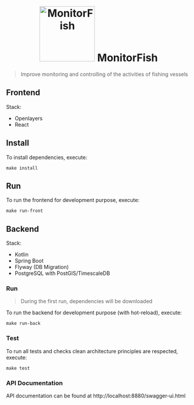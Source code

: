 <h1 align="center">
  <img src="https://d33wubrfki0l68.cloudfront.net/daf4a5624cac646b0bc921d0a72ae1cf1912b902/35340/img/eig4/monitorfish.png" alt="MonitorFish" title="MonitorFish" height="150px" />
  MonitorFish
</h1>

> Improve monitoring and controlling of the activities of fishing vessels

## Frontend

Stack:
- Openlayers
- React

## Install

To install dependencies, execute:
```shell
make install
```

## Run

To run the frontend for development purpose, execute:
```shell
make run-front
```

## Backend

Stack:
- Kotlin
- Spring Boot
- Flyway (DB Migration)
- PostgreSQL with PostGIS/TimescaleDB

### Run

> During the first run, dependencies will be downloaded

To run the backend for development purpose (with hot-reload), execute:
```shell
make run-back
```

### Test

To run all tests and checks clean architecture principles are respected, execute:
```shell
make test
```

### API Documentation

API documentation can be found at http://localhost:8880/swagger-ui.html
